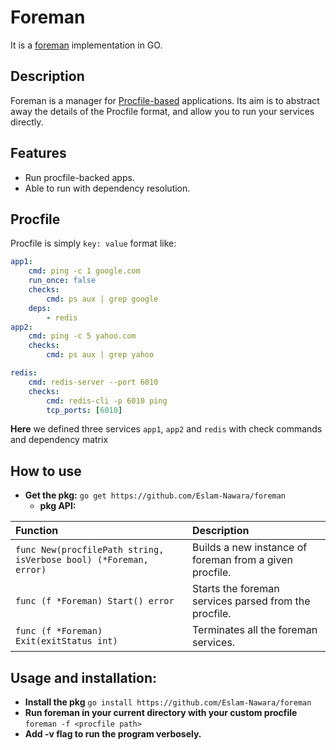 
# Foreman
It is a [foreman](https://github.com/ddollar/foreman) implementation in GO.

## Description
Foreman is a manager for [Procfile-based](https://en.wikipedia.org/wiki/Procfs) applications. Its aim is to abstract away the details of the Procfile format, and allow you to run your services directly.

## Features
- Run procfile-backed apps.
- Able to run with dependency resolution.

## Procfile
Procfile is simply `key: value` format like:
```yaml
app1:
    cmd: ping -c 1 google.com 
    run_once: false 
    checks:
        cmd: ps aux | grep google
    deps: 
        - redis
app2:
    cmd: ping -c 5 yahoo.com
    checks:
        cmd: ps aux | grep yahoo

redis:
    cmd: redis-server --port 6010
    checks:
        cmd: redis-cli -p 6010 ping
        tcp_ports: [6010]
```
**Here** we defined three services `app1`, `app2` and `redis` with check commands and dependency matrix

## How to use
- **Get the pkg:**
```go get https://github.com/Eslam-Nawara/foreman```
	- **pkg API:**
	
|Function | Description |
| :--- | :--- |
| ``func New(procfilePath string, isVerbose bool) (*Foreman, error)`` | Builds a new instance of foreman from a given procfile. |
| ``func (f *Foreman) Start() error`` | Starts the foreman services parsed from the procfile. |
| ``func (f *Foreman) Exit(exitStatus int)`` | Terminates all the foreman services. |

## Usage and installation:
- **Install the pkg**
```go install https://github.com/Eslam-Nawara/foreman```
- **Run foreman in your current directory with your custom procfile**
```foreman -f <procfile path>```
- **Add -v flag to run the program verbosely.**
